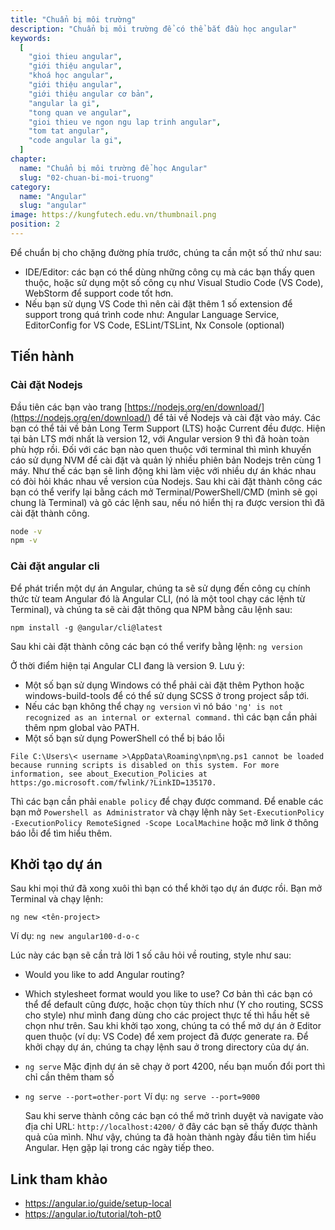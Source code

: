 ```yaml
---
title: "Chuẩn bị môi trường"
description: "Chuẩn bị môi trường để có thể bắt đầu học angular"
keywords:
  [
    "gioi thieu angular",
    "giới thiệu angular",
    "khoá học angular",
    "giới thiệu angular",
    "giới thiệu angular cơ bản",
    "angular la gi",
    "tong quan ve angular",
    "gioi thieu ve ngon ngu lap trinh angular",
    "tom tat angular",
    "code angular la gi",
  ]
chapter:
  name: "Chuẩn bị môi trường để học Angular"
  slug: "02-chuan-bi-moi-truong"
category:
  name: "Angular"
  slug: "angular"
image: https://kungfutech.edu.vn/thumbnail.png
position: 2
---
```


Để chuẩn bị cho chặng đường phía trước, chúng ta cần một số thứ như sau:

- IDE/Editor: các bạn có thể dùng những công cụ mà các bạn thấy quen thuộc, hoặc sử dụng một số công cụ như Visual Studio Code (VS Code), WebStorm để support code tốt hơn.
- Nếu bạn sử dụng VS Code thì nên cài đặt thêm 1 số extension để support trong quá trình code như: Angular Language Service, EditorConfig for VS Code, ESLint/TSLint, Nx Console (optional)

## Tiến hành

### Cài đặt Nodejs

Đầu tiên các bạn vào trang [https://nodejs.org/en/download/](https://nodejs.org/en/download/) để tải về Nodejs và cài đặt vào máy. Các bạn có thể tải về bản Long Term Support (LTS) hoặc Current đều được. Hiện tại bản LTS mới nhất là version 12, với Angular version 9 thì đã hoàn toàn phù hợp rồi.
Đối với các bạn nào quen thuộc với terminal thì mình khuyến cáo sử dụng NVM để cài đặt và quản lý nhiều phiên bản Nodejs trên cùng 1 máy. Như thế các bạn sẽ linh động khi làm việc với nhiều dự án khác nhau có đòi hỏi khác nhau về version của Nodejs.
Sau khi cài đặt thành công các bạn có thể verify lại bằng cách mở Terminal/PowerShell/CMD (mình sẽ gọi chung là Terminal) và gõ các lệnh sau, nếu nó hiển thị ra được version thì đã cài đặt thành công.

```bash
node -v
npm -v
```

### Cài đặt angular cli

Để phát triển một dự án Angular, chúng ta sẽ sử dụng đến công cụ chính thức từ team Angular đó là Angular CLI, (nó là một tool chạy các lệnh từ Terminal), và chúng ta sẽ cài đặt thông qua NPM bằng câu lệnh sau:

`npm install -g @angular/cli@latest`

Sau khi cài đặt thành công các bạn có thể verify bằng lệnh:
`ng version`

Ở thời điểm hiện tại Angular CLI đang là version 9.
Lưu ý:

- Một số bạn sử dụng Windows có thể phải cài đặt thêm Python hoặc windows-build-tools để có thể sử dụng SCSS ở trong project sắp tới.
- Nếu các bạn không thể chạy `ng version` vì nó báo `'ng' is not recognized as an internal or external command.` thì các bạn cần phải thêm npm global vào PATH.
- Một số bạn sử dụng PowerShell có thể bị báo lỗi

`File C:\Users\< username >\AppData\Roaming\npm\ng.ps1 cannot be loaded because running scripts is disabled on this system. For more information, see about_Execution_Policies at https:/go.microsoft.com/fwlink/?LinkID=135170.`

Thì các bạn cần phải `enable policy` để chạy được command. Để enable các bạn mở `Powershell as Administrator` và chạy lệnh này `Set-ExecutionPolicy -ExecutionPolicy RemoteSigned -Scope LocalMachine` hoặc mở link ở thông báo lỗi để tìm hiểu thêm.

## Khởi tạo dự án

Sau khi mọi thứ đã xong xuôi thì bạn có thể khởi tạo dự án được rồi. Bạn mở Terminal và chạy lệnh:

```
ng new <tên-project>
```

Ví dụ: `ng new angular100-d-o-c`

Lúc này các bạn sẽ cần trả lời 1 số câu hỏi về routing, style như sau:

- Would you like to add Angular routing?
- Which stylesheet format would you like to use?
  Cơ bản thì các bạn có thể để default cũng được, hoặc chọn tùy thích như (Y cho routing, SCSS cho style) như mình đang dùng cho các project thực tế thì hầu hết sẽ chọn như trên.
  Sau khi khởi tạo xong, chúng ta có thể mở dự án ở Editor quen thuộc (ví dụ: VS Code) để xem project đã được generate ra.
  Để khởi chạy dự án, chúng ta chạy lệnh sau ở trong directory của dự án.

- `ng serve`
  Mặc định dự án sẽ chạy ở port 4200, nếu bạn muốn đổi port thì chỉ cần thêm tham số

- `ng serve --port=other-port`
  Ví dụ: `ng serve --port=9000`

  Sau khi serve thành công các bạn có thể mở trình duyệt và navigate vào địa chỉ URL: `http://localhost:4200/` ở đây các bạn sẽ thấy được thành quả của mình.
  Như vậy, chúng ta đã hoàn thành ngày đầu tiên tìm hiểu Angular. Hẹn gặp lại trong các ngày tiếp theo.

## Link tham khảo

- https://angular.io/guide/setup-local
- https://angular.io/tutorial/toh-pt0
